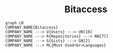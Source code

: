 <h1 align="center">Bitaccess</h1>

```mermaid
graph LR
COMPANY_NAME{Bitaccess}
COMPANY_NAME ---> U{Users} ---> UN[10]
COMPANY_NAME ---> R{Repositories} ---> RN[77]
COMPANY_NAME ---> G{Gists} ---> GN[2]
COMPANY_NAME ---> ML{Most Used<br>Languages}
```
